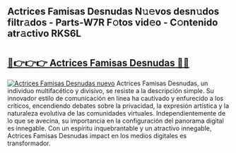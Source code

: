 ## Actrices Famisas Desnudas N𝚞𝚎vos desn𝚞dos filtr𝚊dos - Parts-W7R F𝚘tos vid𝚎o - C𝚘ntenido atr𝚊ctivo RKS6L

# <h2><a href="http://mb2x0u.tromn.icu/?c=Actrices+Famisas+Desnudas">🔗👉👉👉 Actrices Famisas Desnudas 🔗🔗</a></h2>

[![Actrices Famisas Desnudas nuevo](https://i.imgur.com/pEAQMta.gif)](http://mb2x0u.tromn.icu/?c=Actrices+Famisas+Desnudas)
Actrices Famisas Desnudas, un individuo multifacético y divisivo, se resiste a la descripción simple. Su innovador estilo de comunicación en línea ha cautivado y enfurecido a los críticos, encendiendo debates sobre la privacidad, la expresión artística y la naturaleza evolutiva de las comunidades virtuales. Independientemente de lo que se avecina, su importancia en la configuración del panorama digital es innegable. Con un espíritu inquebrantable y un atractivo innegable, Actrices Famisas Desnudas impact en los medios digitales es transformador.
